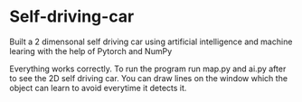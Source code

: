 # Self-driving-car
Built a 2 dimensonal self driving car using artificial intelligence and machine learing with the help of Pytorch and NumPy

Everything works correctly.
To run the program run map.py and ai.py after to see the 2D self driving car.
You can draw lines on the window which the object can learn to avoid everytime it detects it.
